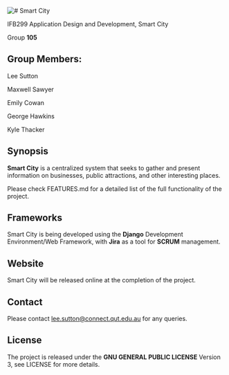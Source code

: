 
![# Smart City](raw.githubusercontent.com/IFB299-BTSM/Smart_City_Core/master/Smart_City/media/logo/smartcity-wide-large.png)


IFB299 Application Design and Development, Smart City

Group **105**

## Group Members:

Lee Sutton

Maxwell Sawyer

Emily Cowan

George Hawkins

Kyle Thacker

## Synopsis

**Smart City** is a  centralized  system that seeks to gather and present information on businesses,
public attractions, and other interesting places.

Please check FEATURES.md for a detailed list of the full functionality of the project.

## Frameworks

Smart City is being developed using the **Django** Development Environment/Web Framework, with **Jira** as a tool for **SCRUM** management.


## Website

Smart City will be released online at the completion of the project.


## Contact

Please contact lee.sutton@connect.qut.edu.au for any queries.


## License

The project is released under the **GNU GENERAL PUBLIC LICENSE** Version 3, see LICENSE for more details.


